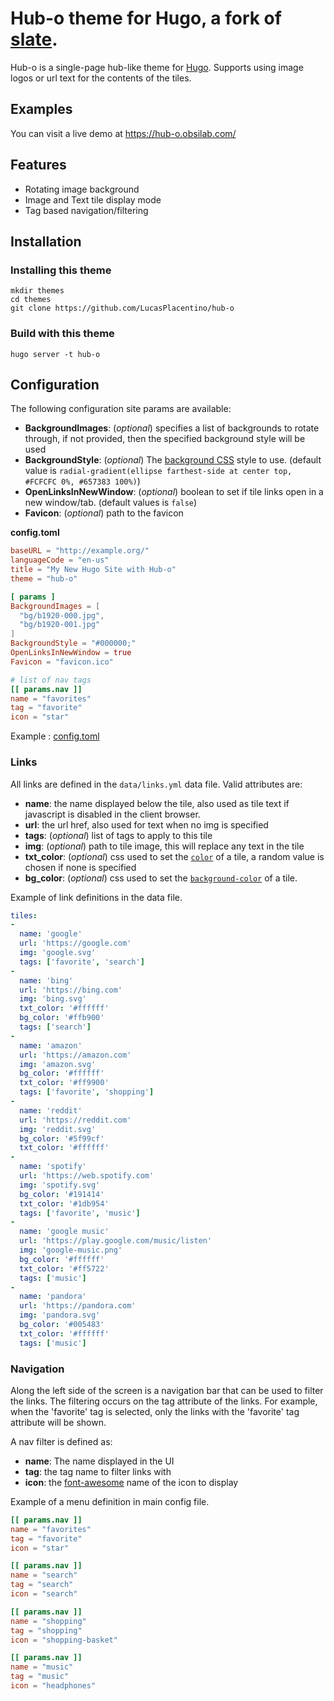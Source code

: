 # Hub-o theme for Hugo, a fork of [slate](https://github.com/gesquive/slate).


Hub-o is a single-page hub-like theme for [Hugo](http://gohugo.io/). Supports using image logos or url text for the contents of the tiles.


## Examples

You can visit a live demo at https://hub-o.obsilab.com/

## Features
 - Rotating image background
 - Image and Text tile display mode
 - Tag based navigation/filtering


## Installation

### Installing this theme

    mkdir themes
    cd themes
    git clone https://github.com/LucasPlacentino/hub-o

### Build with this theme

    hugo server -t hub-o

## Configuration

The following configuration site params are available:

- **BackgroundImages**: (_optional_) specifies a list of backgrounds to rotate through, if not provided, then the specified background style will be used
- **BackgroundStyle**: (_optional_) The [background CSS](https://developer.mozilla.org/en-US/docs/Web/CSS/background) style to use. (default value is `radial-gradient(ellipse farthest-side at center top, #FCFCFC 0%, #657383 100%)`)
- **OpenLinksInNewWindow**: (_optional_) boolean to set if tile links open in a new window/tab. (default values is `false`)
- **Favicon**: (_optional_) path to the favicon

**config.toml**

``` toml
baseURL = "http://example.org/"
languageCode = "en-us"
title = "My New Hugo Site with Hub-o"
theme = "hub-o"

[ params ]
BackgroundImages = [
  "bg/b1920-000.jpg",
  "bg/b1920-001.jpg"
]
BackgroundStyle = "#000000;"
OpenLinksInNewWindow = true
Favicon = "favicon.ico"

# list of nav tags
[[ params.nav ]]
name = "favorites"
tag = "favorite"
icon = "star"

```

Example : [config.toml](https://github.com/LucasPlacentino/hub-o-demo/blob/main/config.toml)

### Links

All links are defined in the `data/links.yml` data file. Valid attributes are:

- **name**: the name displayed below the tile, also used as tile text if javascript is disabled in the client browser.
- **url**: the url href, also used for text when no img is specified
- **tags**: (_optional_) list of tags to apply to this tile
- **img**: (_optional_) path to tile image, this will replace any text in the tile
-  **txt_color**: (_optional_) css used to set the [`color`](https://developer.mozilla.org/en-US/docs/Web/CSS/color) of a tile, a random value is chosen if none is specified
- **bg_color**: (_optional_) css used to set the [`background-color`](https://developer.mozilla.org/en-US/docs/Web/CSS/background-color) of a tile.

Example of link definitions in the data file.

``` yaml
tiles:
-
  name: 'google'
  url: 'https://google.com'
  img: 'google.svg'
  tags: ['favorite', 'search']
-
  name: 'bing'
  url: 'https://bing.com'
  img: 'bing.svg'
  txt_color: '#ffffff'
  bg_color: '#ffb900'
  tags: ['search']
-
  name: 'amazon'
  url: 'https://amazon.com'
  img: 'amazon.svg'
  bg_color: '#ffffff'
  txt_color: '#ff9900'
  tags: ['favorite', 'shopping']
-
  name: 'reddit'
  url: 'https://reddit.com'
  img: 'reddit.svg'
  bg_color: '#5f99cf'
  txt_color: '#ffffff'
-
  name: 'spotify'
  url: 'https://web.spotify.com'
  img: 'spotify.svg'
  bg_color: '#191414'
  txt_color: '#1db954'
  tags: ['favorite', 'music']
-
  name: 'google music'
  url: 'https://play.google.com/music/listen'
  img: 'google-music.png'
  bg_color: '#ffffff'
  txt_color: '#ff5722'
  tags: ['music']
-
  name: 'pandora'
  url: 'https://pandora.com'
  img: 'pandora.svg'
  bg_color: '#005483'
  txt_color: '#ffffff'
  tags: ['music']
```

### Navigation

Along the left side of the screen is a navigation bar that can be used to filter the links. The filtering occurs on the tag attribute of the links. For example, when the 'favorite' tag is selected, only the links with the 'favorite' tag attribute will be shown.

A nav filter is defined as:

- **name**: The name displayed in the UI
- **tag**: the tag name to filter links with
- **icon**: the [font-awesome](http://fontawesome.io/icons/) name of the icon to display

Example of a menu definition in main config file.


``` toml
[[ params.nav ]]
name = "favorites"
tag = "favorite"
icon = "star"

[[ params.nav ]]
name = "search"
tag = "search"
icon = "search"

[[ params.nav ]]
name = "shopping"
tag = "shopping"
icon = "shopping-basket"

[[ params.nav ]]
name = "music"
tag = "music"
icon = "headphones"
```
